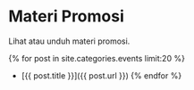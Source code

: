 # Materi Promosi

Lihat atau unduh materi promosi.

{% for post in site.categories.events limit:20 %}
* [{{ post.title }}]({{ post.url }})
{% endfor %}
